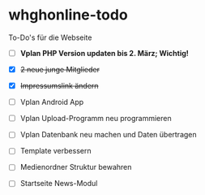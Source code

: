 # whghonline-todo
To-Do's für die Webseite

- [ ] **Vplan PHP Version updaten bis 2. März; Wichtig!**
- [x] ~~2 neue junge Mitglieder~~
- [x] ~~Impressumslink ändern~~
- [ ] Vplan Android App
- [ ] Vplan Upload-Programm neu programmieren
- [ ] Vplan Datenbank neu machen und Daten übertragen


- [ ] Template verbessern
- [ ] Medienordner Struktur bewahren
- [ ] Startseite News-Modul
